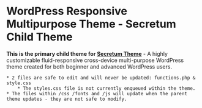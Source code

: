# WordPress Responsive Multipurpose Theme - Secretum Child Theme

**This is the primary child theme for [Secretum Theme](https://github.com/SecretumTheme/secretum/)** - A highly customizable fluid-responsive cross-device multi-purpose WordPress theme created for both beginner and advanced WordPress users.

	* 2 files are safe to edit and will never be updated: functions.php & style.css
		* The styles.css file is not currently enqueued within the theme.
	* The files within /css /fonts and /js will update when the parent theme updates - they are not safe to modify.
